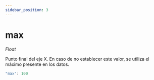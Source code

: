 ```yaml
---
sidebar_position: 3
---
```


# max

*Float*

Punto final del eje X. En caso de no establecer este valor, se utiliza el máximo presente en los datos.

```js
"max": 100
```

